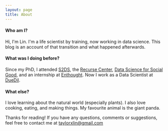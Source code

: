 ```yaml
---
layout: page
title: About
---
```


#### Who am I?
Hi, I'm Lin. I'm a life scientist by training,  now working in data science. This blog is an account of that transition and what happened afterwards.

#### What was I doing before?
Since my PhD, I attended [S2DS](http://www.s2ds.org/), the [Recurse Center](https://www.recurse.com/), [Data Science for Social Good](https://dssg.uchicago.edu/), and an internship at [Enthought](https://www.enthought.com/). Now I work as a Data Scientist at [DueDil](https://www.duedil.com/about).

#### What else?
I love learning about the natural world (especially plants). I also love cooking, eating, and making things. My favourite animal is the giant panda.

Thanks for reading! If you have any questions, comments or suggestions, feel free to contact me at taylorxlin@gmail.com
